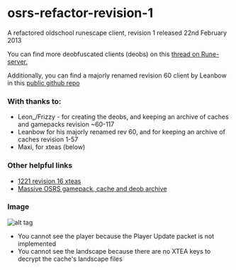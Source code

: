 # osrs-refactor-revision-1
A refactored oldschool runescape client, revision 1 released 22nd February 2013

You can find more deobfuscated clients (deobs) on this [thread on Rune-server.](https://www.rune-server.org/runescape-development/rs2-client/downloads/634039-osrs-deobs.html#post5187674) 

Additionally, you can find a majorly renamed revision 60 client by Leanbow in this [public github repo](https://github.com/kinztechcom/OSRS-Refactored)

### With thanks to:
+ Leon_/Frizzy - for creating the deobs, and keeping an archive of caches and gamepacks revision ~60-117
+ Leanbow for his majorly renamed rev 60, and for keeping an archive of caches revision 1-57
+ Maxi, for xteas (below)

### Other helpful links
+ [1221 revision 16 xteas](https://www.rune-server.org/runescape-development/rs2-server/configuration/504222-1221-oldschool-rs-r16-xteas.html)
+ [Massive OSRS gamepack, cache and deob archive](https://www.rune-server.org/runescape-development/rs2-client/downloads/605119-osrs-gamepack-cache-archive.html)

### Image

![alt tag](http://puu.sh/pQjHF/8c23567f3f.jpg)

+ You cannot see the player because the Player Update packet is not implemented
+ You cannot see the landscape because there are no XTEA keys to decrypt the cache's landscape files
